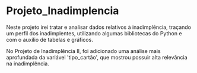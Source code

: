 # Projeto_Inadimplencia
Neste projeto irei tratar e analisar dados relativos à inadimplência, traçando um perfil dos inadimplentes, utilizando algumas bibliotecas do Python e com o auxílio de tabelas e gráficos.

No Projeto de Inadimplência II, foi adicionado uma análise mais aprofundada da variável 'tipo_cartão', que mostrou possuir alta relevância na inadimplência.
